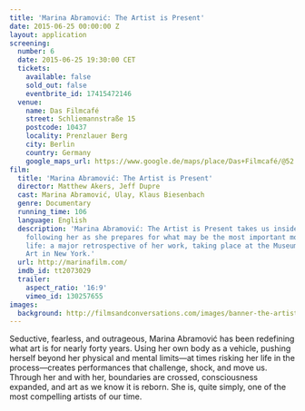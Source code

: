 ```yaml
---
title: 'Marina Abramović: The Artist is Present'
date: 2015-06-25 00:00:00 Z
layout: application
screening:
  number: 6
  date: 2015-06-25 19:30:00 CET
  tickets:
    available: false
    sold_out: false
    eventbrite_id: 17415472146
  venue:
    name: Das Filmcafé
    street: Schliemannstraße 15
    postcode: 10437
    locality: Prenzlauer Berg
    city: Berlin
    country: Germany
    google_maps_url: https://www.google.de/maps/place/Das+Filmcafé/@52.543592,13.41985,17z/data=!4m6!1m3!3m2!1s0x47a84dff985f5863:0x6730066f8aa942d6!2sDas+Filmcafé!3m1!1s0x47a84dff985f5863:0x6730066f8aa942d6
film:
  title: 'Marina Abramović: The Artist is Present'
  director: Matthew Akers, Jeff Dupre
  cast: Marina Abramović, Ulay, Klaus Biesenbach
  genre: Documentary
  running_time: 106
  language: English
  description: 'Marina Abramović: The Artist is Present takes us inside Marina’s world,
    following her as she prepares for what may be the most important moment of her
    life: a major retrospective of her work, taking place at the Museum of Modern
    Art in New York.'
  url: http://marinafilm.com/
  imdb_id: tt2073029
  trailer:
    aspect_ratio: '16:9'
    vimeo_id: 130257655
images:
  background: http://filmsandconversations.com/images/banner-the-artist-is-present.jpg
---
```


Seductive, fearless, and outrageous, Marina Abramović has been redefining what art is for nearly forty years.  Using her own body as a vehicle, pushing herself beyond her physical and mental limits—at times risking her life in the process—creates performances that challenge, shock, and move us.  Through her and with her, boundaries are crossed, consciousness expanded, and art as we know it is reborn.  She is, quite simply, one of the most compelling artists of our time.
